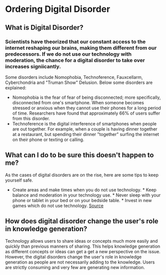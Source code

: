 # Ordering Digital Disorder
## What is Digital Disorder?
### Scientists have theorized that our constant access to the internet reshaping our brains, making them different from our predecessors. If we do not use our technology with moderation, the chance for a digital disorder to take over increases signiicantly. 
Some disorders include Nomophobia, Technoference, Fauxcellarm, Cyberchondria and "Truman Show" Delusion. 
Below some disorders are explained: 
* Nomophobia is the fear of fear of being disconnected; more specifically, disconnected from one's smartphone. When someone becomes stressed or anxious when they cannot use their phones for a long period of time. Researchers have found that approximately 66% of users suffer from this disorder. 
* Technoference is the digital interference of smartphones when people are out together. For example, when a couple is having dinner together at a restaurant, but spending their dinner "together" surfing the internet on their phone or texting or calling. 
## What can I do to be sure this doesn't happen to me?
As the cases of digital disorders are on the rise, here are some tips to keep yourself safe. 
* Create areas and make times when you do not use technology. * Keep balance and moderation in your technology use. * Never sleep with your phone or tablet in your bed or on your bedside table. * Invest in new games which do not use technology. 
[Source](https://netsanity.net/digital-disorders/)
## How does digital disorder change the user's role in knowledge generation?
Technology allows users to share ideas or concepts much more easily and quickly than previous manners of sharing. This helps knowledge generation as different concepts or ideas can get a get a new perspective on the issue. However, the digital disorders change the user's role in knowledge generation as people are not necessarily adding to the knowledge. Users are strictly consuming and very few are generating new information. 